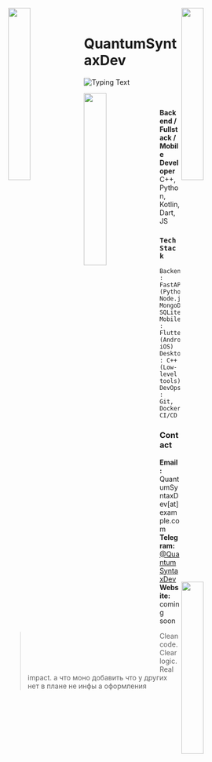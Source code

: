 <img align="left" src="https://user-images.githubusercontent.com/65187002/144930161-2f783401-8d27-4fdf-a2f7-cc0ba32f1f1f.gif" width="30%" style="display:inline;"><img align="right" src="https://user-images.githubusercontent.com/65187002/144930161-2f783401-8d27-4fdf-a2f7-cc0ba32f1f1f.gif" width="30%" style="display:inline;">
<br>
# QuantumSyntaxDev

![Typing Text](https://readme-typing-svg.herokuapp.com/?lines=Yoooooooooooooooo;Welcome+to+my+profile!;Have+a+look+around!&font=Fira%20Code&color=%23D62F79&center=true&width=280&height=50)

<img align="left" src="https://user-images.githubusercontent.com/65187002/144930161-2f783401-8d27-4fdf-a2f7-cc0ba32f1f1f.gif" width="30%" style="display:inline;"><img align="right" src="https://user-images.githubusercontent.com/65187002/144930161-2f783401-8d27-4fdf-a2f7-cc0ba32f1f1f.gif" width="30%" style="display:inline;">
<br>

**Backend / Fullstack / Mobile Developer**  
C++, Python, Kotlin, Dart, JS

### `Tech Stack`
```plaintext
Backend  : FastAPI (Python), Node.js, MongoDB, SQLite
Mobile   : Flutter (Android, iOS)
Desktop  : C++ (Low-level tools)
DevOps   : Git, Docker, CI/CD 
```
### Contact
**Email:** QuantumSyntaxDev[at]example.com  
**Telegram:** [@QuantumSyntaxDev](https://t.me/QuantumSyntaxDev)  
**Website:** coming soon

> Clean code. Clear logic. Real impact. а что моно добавить что у других нет в плане не инфы а оформления
